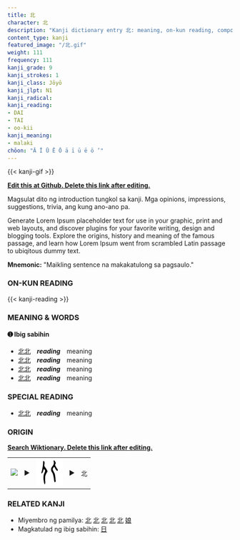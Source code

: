 ```yaml
---
title: 北
character: 北
description: "Kanji dictionary entry 北: meaning, on-kun reading, compounds, origin, related kanji"
content_type: kanji
featured_image: "/北.gif"
weight: 111
frequency: 111
kanji_grade: 9
kanji_strokes: 1
kanji_class: Jōyō
kanji_jlpt: N1
kanji_radical: 
kanji_reading: 
- DAI
- TAI
- oo-kii
kanji_meaning:
- malaki
chōon: "Ā Ī Ū Ē Ō ā ī ū ē ō ’"
---
```

[//]: # (Don't edit the line below. Kanji animated GIF code is automatically generated.)
{{< kanji-gif >}}

[//]: # (Edit below this line.)

**[Edit this at Github. Delete this link after editing.](https://github.com/tim0g/tim/tree/main/content/kanji/北/index.md)**

Magsulat dito ng introduction tungkol sa kanji. Mga opinions, impressions, suggestions, trivia, ang kung ano-ano pa.

Generate Lorem Ipsum placeholder text for use in your graphic, print and web layouts, and discover plugins for your favorite writing, design and blogging tools. Explore the origins, history and meaning of the famous passage, and learn how Lorem Ipsum went from scrambled Latin passage to ubiqitous dummy text.
 
**Mnemonic:** "Maikling sentence na makakatulong sa pagsaulo."

### ON-KUN READING

[//]: # (Don't edit the line below. ON-KUN READING code is automatically generated.)
{{< kanji-reading >}}

### MEANING & WORDS

#### ➊ **Ibig sabihin**
  - [北](../北)[北](../北)　***reading***　meaning
  - [北](../北)[北](../北)　***reading***　meaning
  - [北](../北)[北](../北)　***reading***　meaning
  - [北](../北)[北](../北)　***reading***　meaning

### SPECIAL READING
  - [北](../北)[北](../北)　***reading***　meaning

### ORIGIN

**[Search Wiktionary. Delete this link after editing.](https://wiktionary.org/wiki/北)**
<table class="kanji-table"><tr><td>
<img src="60px-北-bronze.svg.png">
</td><td>▶</td><td>
<img src="60px-北-oracle.svg.png">
</td><td>▶</td>
<td class="kanji-origin">北</td>
</tr></table>

### RELATED KANJI
- Miyembro ng pamilya: [北](../北) [北](../北) [北](../北) [北](../北) [北](../北) [娘](../娘)
- Magkatulad ng ibig sabihin: [日](../日)
